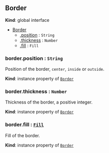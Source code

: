 ## Border
**Kind**: global interface  

<a name="Border"></a>
* [Border](#Border)
    * [.position](#Border+position) : <code>String</code>
    * [.thickness](#Border+thickness) : <code>Number</code>
    * [.fill](#Border+fill) : <code>Fill</code>

<a name="Border+position"></a>

### border.position : <code>String</code>
Position of the border, `center`, `inside` or `outside`.

**Kind**: instance property of [<code>Border</code>](#Border)
<a name="Border+thickness"></a>

### border.thickness : <code>Number</code>
Thickness of the border, a positive integer.

**Kind**: instance property of [<code>Border</code>](#Border)
<a name="Border+fill"></a>

### border.fill : [<code>Fill</code>](fill.md)
Fill of the border.

**Kind**: instance property of [<code>Border</code>](#Border)
